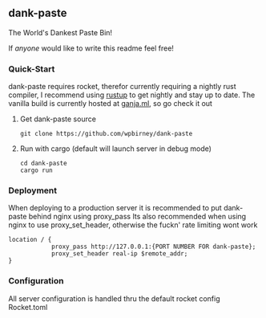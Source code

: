 ## dank-paste

The World's Dankest Paste Bin!

If *anyone* would like to write this readme feel free!

### Quick-Start

dank-paste requires rocket, therefor currently requiring a nightly rust compiler,
I recommend using [rustup](https://www.rustup.rs/) to get nightly and stay up to date.
The vanilla build is currently hosted at [ganja.ml](https://ganja.ml), so go check it out

1. Get dank-paste source
   ```
   git clone https://github.com/wpbirney/dank-paste
   ```
2. Run with cargo (default will launch server in debug mode)
   ```
   cd dank-paste
   cargo run
   ```

### Deployment

When deploying to a production server it is recommended to put dank-paste behind nginx using proxy_pass
Its also recommended when using nginx to use proxy_set_header, otherwise the fuckn' rate limiting wont work
```
location / {
    		proxy_pass http://127.0.0.1:{PORT NUMBER FOR dank-paste};
			proxy_set_header real-ip $remote_addr;
}
```

### Configuration

All server configuration is handled thru the default rocket config Rocket.toml
